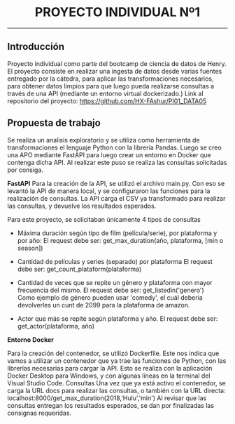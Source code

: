 
# <h1 align=center> **PROYECTO INDIVIDUAL Nº1** </h1>


<hr>  

## **Introducción**

Proyecto individual como parte del bootcamp de ciencia de datos de Henry.
El proyecto consiste en realizar una ingesta de datos desde varias fuentes entregado por la cátedra, para aplicar las transformaciones necesarios, para obtener datos limpios para que luego pueda realizarse consultas a través de una API (mediante un entorno virtual dockerizado.)
Link al repositorio del proyecto: https://github.com/HX-FAshur/PI01_DATA05




## **Propuesta de trabajo**

Se realiza un analisis exploratorio y se utiliza como herramienta de transformaciones el lenguaje Python con la librería Pandas.
Luego se creo una APO mediante FastAPI para luego crear un entorno en Docker que contenga dicha API.
Al realizar este puso se realiza las consultas solicitadas por consiga.

**FastAPI**
Para la creación de la API, se utilizó el archivo main.py. Con eso se levantó la API de manera local, y se configuraron las funciones para la realización de consultas. La API carga el CSV ya transformado para realizar las consultas, y devuelve los resultados esperados.

Para este proyecto, se solicitaban únicamente 4 tipos de consultas

+ Máxima duración según tipo de film (película/serie), por plataforma y por año:
    El request debe ser: get_max_duration(año, plataforma, [min o season])

+ Cantidad de películas y series (separado) por plataforma
    El request debe ser: get_count_plataform(plataforma)  
  
+ Cantidad de veces que se repite un género y plataforma con mayor frecuencia del mismo.
    El request debe ser: get_listedin('genero')  
    Como ejemplo de género pueden usar 'comedy', el cuál deberia devolverles un cunt de 2099 para la plataforma de amazon.

+ Actor que más se repite según plataforma y año.
  El request debe ser: get_actor(plataforma, año)

**Entorno Docker**

Para la creación del contenedor, se utilizó Dockerfile. Este nos indica que vamos a utilizar un contenedor que ya trae las funciones de Python, con las librerías necesarias para cargar la API. Esto se realiza con la aplicación Docker Desktop para Windows, y con algunas líneas en la terminal del Visual Studio Code.
Consultas
Una vez que ya está activo el contenedor, se carga la URL docs para realizar las consultas, o también con la URL directa:
localhost:8000/get_max_duration(2018,'Hulu','min')
Al revisar que las consultas entregan los resultados esperados, se dan por finalizadas las consignas requeridas.
